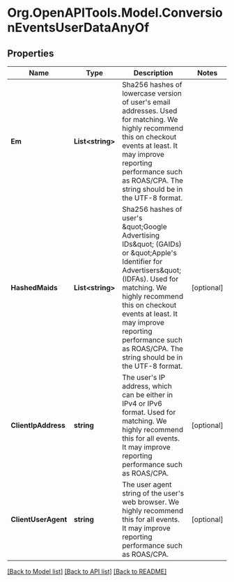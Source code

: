 # Org.OpenAPITools.Model.ConversionEventsUserDataAnyOf

## Properties

Name | Type | Description | Notes
------------ | ------------- | ------------- | -------------
**Em** | **List&lt;string&gt;** | Sha256 hashes of lowercase version of user&#39;s email addresses. Used for matching. We highly recommend this on checkout events at least. It may improve reporting performance such as ROAS/CPA. The string should be in the UTF-8 format. | 
**HashedMaids** | **List&lt;string&gt;** | Sha256 hashes of user&#39;s \&quot;Google Advertising IDs\&quot; (GAIDs) or \&quot;Apple&#39;s Identifier for Advertisers\&quot; (IDFAs). Used for matching. We highly recommend this on checkout events at least. It may improve reporting performance such as ROAS/CPA. The string should be in the UTF-8 format. | [optional] 
**ClientIpAddress** | **string** | The user&#39;s IP address, which can be either in IPv4 or IPv6 format. Used for matching. We highly recommend this for all events. It may improve reporting performance such as ROAS/CPA. | [optional] 
**ClientUserAgent** | **string** | The user agent string of the user&#39;s web browser. We highly recommend this for all events. It may improve reporting performance such as ROAS/CPA. | [optional] 

[[Back to Model list]](../README.md#documentation-for-models) [[Back to API list]](../README.md#documentation-for-api-endpoints) [[Back to README]](../README.md)

